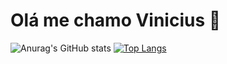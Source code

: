 <h1>Olá me chamo Vinicius 🌸</h1>

![Anurag's GitHub stats](https://github-readme-stats.vercel.app/api?username=vinicius-mns&show_icons=true&theme=dracula)
[![Top Langs](https://github-readme-stats.vercel.app/api/top-langs/?username=vinicius-mns&layout=compact&theme=dracula)](https://github.com/anuraghazra/github-readme-stats)
